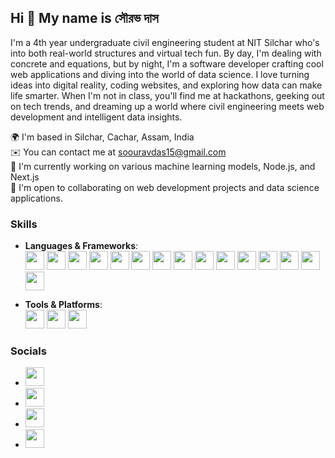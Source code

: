 ## Hi 👋 My name is সৌরভ দাস 

I'm a 4th year undergraduate civil engineering student at NIT Silchar who's into both real-world structures and virtual tech fun. By day, I'm dealing with concrete and equations, but by night, I'm a software developer crafting cool web applications and diving into the world of data science. I love turning ideas into digital reality, coding websites, and exploring how data can make life smarter. When I'm not in class, you'll find me at hackathons, geeking out on tech trends, and dreaming up a world where civil engineering meets web development and intelligent data insights.

🌍 I'm based in Silchar, Cachar, Assam, India  
✉️ You can contact me at [soouravdas15@gmail.com](mailto:soouravdas15@gmail.com)  
🧠 I'm currently working on various machine learning models, Node.js, and Next.js  
🤝 I'm open to collaborating on web development projects and data science applications.

### Skills

- **Languages & Frameworks**:  
  <a href="https://developer.mozilla.org/en-US/docs/Web/JavaScript"><img src="https://img.shields.io/badge/-JavaScript-black?style=for-the-badge&logo=javascript" height="30"></a>
  <a href="https://www.python.org/"><img src="https://img.shields.io/badge/-Python-black?style=for-the-badge&logo=python" height="30"></a>
  <a href="https://developer.mozilla.org/en-US/docs/Web/HTML"><img src="https://img.shields.io/badge/-HTML5-black?style=for-the-badge&logo=html5" height="30"></a>
  <a href="https://developer.mozilla.org/en-US/docs/Web/CSS"><img src="https://img.shields.io/badge/-CSS3-black?style=for-the-badge&logo=css3" height="30"></a>
  <a href="https://nodejs.org/"><img src="https://img.shields.io/badge/-Node.js-black?style=for-the-badge&logo=node.js" height="30"></a>
  <a href="https://expressjs.com/"><img src="https://img.shields.io/badge/-Express-black?style=for-the-badge&logo=express" height="30"></a>
  <a href="https://reactjs.org/"><img src="https://img.shields.io/badge/-React-black?style=for-the-badge&logo=react" height="30"></a>
  <a href="https://nextjs.org/"><img src="https://img.shields.io/badge/-Next.js-black?style=for-the-badge&logo=next.js" height="30"></a>
  <a href="https://www.mongodb.com/"><img src="https://img.shields.io/badge/-MongoDB-black?style=for-the-badge&logo=mongodb" height="30"></a>
  <a href="https://www.mysql.com/"><img src="https://img.shields.io/badge/-MySQL-black?style=for-the-badge&logo=mysql" height="30"></a>
  <a href="https://www.tensorflow.org/"><img src="https://img.shields.io/badge/-TensorFlow-black?style=for-the-badge&logo=tensorflow" height="30"></a>
  <a href="https://numpy.org/"><img src="https://img.shields.io/badge/-NumPy-black?style=for-the-badge&logo=numpy" height="30"></a>
  <a href="https://pandas.pydata.org/"><img src="https://img.shields.io/badge/-Pandas-black?style=for-the-badge&logo=pandas" height="30"></a>
  <a href="https://matplotlib.org/"><img src="https://img.shields.io/badge/-Matplotlib-black?style=for-the-badge&logo=matplotlib" height="30"></a>
  <a href="https://seaborn.pydata.org/"><img src="https://img.shields.io/badge/-Seaborn-black?style=for-the-badge&logo=seaborn" height="30"></a>

- **Tools & Platforms**:  
  <a href="https://git-scm.com/"><img src="https://img.shields.io/badge/-Git-black?style=for-the-badge&logo=git" height="30"></a>
  <a href="https://github.com/"><img src="https://img.shields.io/badge/-GitHub-black?style=for-the-badge&logo=github" height="30"></a>
  <a href="https://code.visualstudio.com/"><img src="https://img.shields.io/badge/-VS%20Code-black?style=for-the-badge&logo=visual-studio-code" height="30"></a>

### Socials

- <a href="mailto:soouravdas15@gmail.com"><img src="https://img.shields.io/badge/-Gmail-D14836?style=for-the-badge&logo=gmail&logoColor=white" height="30"></a>
- <a href="https://www.linkedin.com/in/soouravdas15/"><img src="https://img.shields.io/badge/-LinkedIn-blue?style=for-the-badge&logo=linkedin" height="30"></a>
- <a href="https://www.facebook.com/profile.php?id=100066839941691&mibextid=ZbWKwL"><img src="https://img.shields.io/badge/-Facebook-1877F2?style=for-the-badge&logo=facebook&logoColor=white" height="30"></a>
- <a href="https://www.instagram.com/soouravdas01?igsh=cm15amM0bHg0dGxs"><img src="https://img.shields.io/badge/-Instagram-E4405F?style=for-the-badge&logo=instagram&logoColor=white" height="30"></a>
